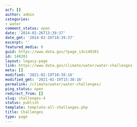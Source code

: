 ```yaml
---
acf: []
author: admin
categories:
- water
comment_status: open
date: '2014-02-26T13:39:37'
date_gmt: '2014-02-26T18:39:37'
excerpt: ''
featured_media: 0
guid: https://www.data.gov/?page_id=140201
id: 140201
layout: legacy-page
link: https://www.data.gov/climate/water/water-challenges
meta: []
modified: '2021-02-19T10:38:16'
modified_gmt: '2021-02-19T15:38:16'
permalink: /climate/water/water-challenges/
ping_status: open
redirect_from: []
slug: challenges-4
status: publish
template: template-all-challanges.php
title: Challenges
type: page
---
```



